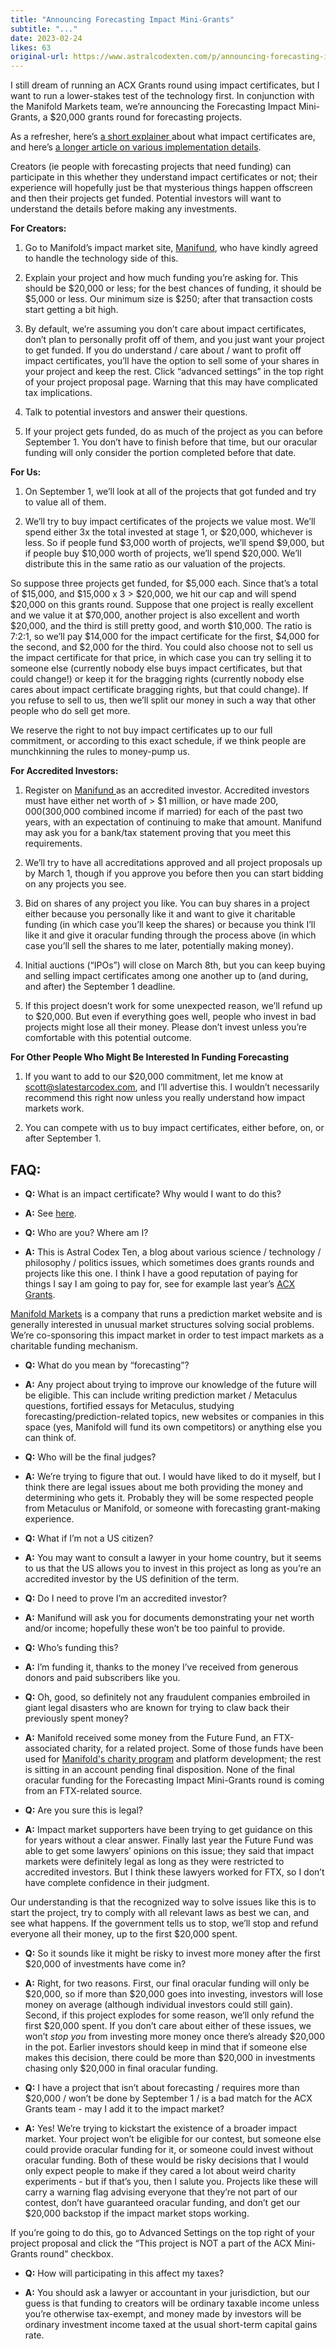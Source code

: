 ```yaml
---
title: "Announcing Forecasting Impact Mini-Grants"
subtitle: "..."
date: 2023-02-24
likes: 63
original-url: https://www.astralcodexten.com/p/announcing-forecasting-impact-mini
---
```

I still dream of running an ACX Grants round using impact certificates, but I want to run a lower-stakes test of the technology first. In conjunction with the Manifold Markets team, we’re announcing the Forecasting Impact Mini-Grants, a $20,000 grants round for forecasting projects.

As a refresher, here’s [a short explainer ](https://forum.effectivealtruism.org/topics/certificate-of-impact)about what impact certificates are, and here’s [a longer article on various implementation details](https://astralcodexten.substack.com/p/impact-markets-the-annoying-details).

Creators (ie people with forecasting projects that need funding) can participate in this whether they understand impact certificates or not; their experience will hopefully just be that mysterious things happen offscreen and then their projects get funded. Potential investors will want to understand the details before making any investments. 

**For Creators:**

  1. Go to Manifold’s impact market site, [Manifund](https://manifund.org/), who have kindly agreed to handle the technology side of this.

  2. Explain your project and how much funding you’re asking for. This should be $20,000 or less; for the best chances of funding, it should be $5,000 or less. Our minimum size is $250; after that transaction costs start getting a bit high.

  3. By default, we’re assuming you don’t care about impact certificates, don’t plan to personally profit off of them, and you just want your project to get funded. If you do understand / care about / want to profit off impact certificates, you’ll have the option to sell some of your shares in your project and keep the rest. Click “advanced settings” in the top right of your project proposal page. Warning that this may have complicated tax implications.

  4. Talk to potential investors and answer their questions.

  5. If your project gets funded, do as much of the project as you can before September 1. You don’t have to finish before that time, but our oracular funding will only consider the portion completed before that date.




 **For Us:**

  1. On September 1, we’ll look at all of the projects that got funded and try to value all of them. 

  2. We’ll try to buy impact certificates of the projects we value most. We’ll spend either 3x the total invested at stage 1, or $20,000, whichever is less. So if people fund $3,000 worth of projects, we’ll spend $9,000, but if people buy $10,000 worth of projects, we’ll spend $20,000. We’ll distribute this in the same ratio as our valuation of the projects.   
  
So suppose three projects get funded, for $5,000 each. Since that’s a total of $15,000, and $15,000 x 3 > $20,000, we hit our cap and will spend $20,000 on this grants round. Suppose that one project is really excellent and we value it at $70,000, another project is also excellent and worth $20,000, and the third is still pretty good, and worth $10,000. The ratio is 7:2:1, so we’ll pay $14,000 for the impact certificate for the first, $4,000 for the second, and $2,000 for the third. You could also choose not to sell us the impact certificate for that price, in which case you can try selling it to someone else (currently nobody else buys impact certificates, but that could change!) or keep it for the bragging rights (currently nobody else cares about impact certificate bragging rights, but that could change). If you refuse to sell to us, then we’ll split our money in such a way that other people who do sell get more.  


We reserve the right to not buy impact certificates up to our full commitment, or according to this exact schedule, if we think people are munchkinning the rules to money-pump us.




 **For Accredited Investors:**

  1. Register on [Manifund ](https://manifund.org/)as an accredited investor. Accredited investors must have either net worth of > $1 million, or have made $200,000 ($300,000 combined income if married) for each of the past two years, with an expectation of continuing to make that amount. Manifund may ask you for a bank/tax statement proving that you meet this requirements.

  2. We’ll try to have all accreditations approved and all project proposals up by March 1, though if you approve you before then you can start bidding on any projects you see. 

  3. Bid on shares of any project you like. You can buy shares in a project either because you personally like it and want to give it charitable funding (in which case you’ll keep the shares) or because you think I’ll like it and give it oracular funding through the process above (in which case you’ll sell the shares to me later, potentially making money).

  4. Initial auctions (“IPOs”) will close on March 8th, but you can keep buying and selling impact certificates among one another up to (and during, and after) the September 1 deadline.

  5. If this project doesn’t work for some unexpected reason, we’ll refund up to $20,000. But even if everything goes well, people who invest in bad projects might lose all their money. Please don’t invest unless you’re comfortable with this potential outcome.




 **For Other People Who Might Be Interested In Funding Forecasting**

  1. If you want to add to our $20,000 commitment, let me know at scott@slatestarcodex.com, and I’ll advertise this. I wouldn’t necessarily recommend this right now unless you really understand how impact markets work.

  2. You can compete with us to buy impact certificates, either before, on, or after September 1. 




## FAQ:

  *  **Q:** What is an impact certificate? Why would I want to do this?

  *  **A:** See [here](https://forum.effectivealtruism.org/topics/certificate-of-impact).  


  *  **Q:** Who are you? Where am I?

  *  **A:** This is Astral Codex Ten, a blog about various science / technology / philosophy / politics issues, which sometimes does grants rounds and projects like this one. I think I have a good reputation of paying for things I say I am going to pay for, see for example last year’s [ACX Grants](https://astralcodexten.substack.com/p/acx-grants-results).   
  
[Manifold Markets](https://manifold.markets/home) is a company that runs a prediction market website and is generally interested in unusual market structures solving social problems. We’re co-sponsoring this impact market in order to test impact markets as a charitable funding mechanism.  


  *  **Q:** What do you mean by “forecasting”?

  *  **A:** Any project about trying to improve our knowledge of the future will be eligible. This can include writing prediction market / Metaculus questions, fortified essays for Metaculus, studying forecasting/prediction-related topics, new websites or companies in this space (yes, Manifold will fund its own competitors) or anything else you can think of.  


  *  **Q:** Who will be the final judges?

  *  **A:** We’re trying to figure that out. I would have liked to do it myself, but I think there are legal issues about me both providing the money and determining who gets it. Probably they will be some respected people from Metaculus or Manifold, or someone with forecasting grant-making experience.  


  *  **Q:** What if I’m not a US citizen?

  *  **A:** You may want to consult a lawyer in your home country, but it seems to us that the US allows you to invest in this project as long as you’re an accredited investor by the US definition of the term.  


  *  **Q:** Do I need to prove I’m an accredited investor?

  *  **A:** Manifund will ask you for documents demonstrating your net worth and/or income; hopefully these won’t be too painful to provide.

  *  **Q:** Who’s funding this?

  *  **A:** I’m funding it, thanks to the money I’ve received from generous donors and paid subscribers like you.   


  * **Q:** Oh, good, so definitely not any fraudulent companies embroiled in giant legal disasters who are known for trying to claw back their previously spent money?

  *  **A:** Manifold received some money from the Future Fund, an FTX-associated charity, for a related project. Some of those funds have been used for [Manifold's charity program](https://manifold.markets/charity) and platform development; the rest is sitting in an account pending final disposition. None of the final oracular funding for the Forecasting Impact Mini-Grants round is coming from an FTX-related source.  


  *  **Q:** Are you sure this is legal?

  *  **A:** Impact market supporters have been trying to get guidance on this for years without a clear answer. Finally last year the Future Fund was able to get some lawyers’ opinions on this issue; they said that impact markets were definitely legal as long as they were restricted to accredited investors. But I think these lawyers worked for FTX, so I don’t have complete confidence in their judgment.   
  
Our understanding is that the recognized way to solve issues like this is to start the project, try to comply with all relevant laws as best we can, and see what happens. If the government tells us to stop, we’ll stop and refund everyone all their money, up to the first $20,000 spent.  


  *  **Q:** So it sounds like it might be risky to invest more money after the first $20,000 of investments have come in?

  *  **A:** Right, for two reasons. First, our final oracular funding will only be $20,000, so if more than $20,000 goes into investing, investors will lose money on average (although individual investors could still gain). Second, if this project explodes for some reason, we’ll only refund the first $20,000 spent. If you don’t care about either of these issues, we won’t _stop you_ from investing more money once there’s already $20,000 in the pot. Earlier investors should keep in mind that if someone else makes this decision, there could be more than $20,000 in investments chasing only $20,000 in final oracular funding.

  *  **Q:** I have a project that isn’t about forecasting / requires more than $20,000 / won’t be done by September 1 / is a bad match for the ACX Grants team - may I add it to the impact market?

  *  **A:** Yes! We’re trying to kickstart the existence of a broader impact market. Your project won’t be eligible for our contest, but someone else could provide oracular funding for it, or someone could invest without oracular funding. Both of these would be risky decisions that I would only expect people to make if they cared a lot about weird charity experiments - but if that’s you, then I salute you. Projects like these will carry a warning flag advising everyone that they’re not part of our contest, don’t have guaranteed oracular funding, and don’t get our $20,000 backstop if the impact market stops working.  
  
If you’re going to do this, go to Advanced Settings on the top right of your project proposal and click the “This project is NOT a part of the ACX Mini-Grants round” checkbox.  


  *  **Q:** How will participating in this affect my taxes?

  *  **A:** You should ask a lawyer or accountant in your jurisdiction, but our guess is that funding to creators will be ordinary taxable income unless you’re otherwise tax-exempt, and money made by investors will be ordinary investment income taxed at the usual short-term capital gains rate.



